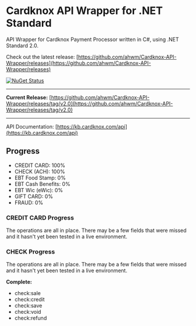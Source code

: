 # Cardknox API Wrapper for .NET Standard

API Wrapper for Cardknox Payment Processor written in C#, using .NET Standard 2.0.

Check out the latest release: [https://github.com/ahwm/Cardknox-API-Wrapper/releases](https://github.com/ahwm/Cardknox-API-Wrapper/releases)

[![NuGet Status](https://img.shields.io/badge/nuget-2.0-brightgreen.svg)](https://www.nuget.org/packages/Cardknox.API.Wrapper/)

---

**Current Release:** [https://github.com/ahwm/Cardknox-API-Wrapper/releases/tag/v2.0](https://github.com/ahwm/Cardknox-API-Wrapper/releases/tag/v2.0)

---

API Documentation: [https://kb.cardknox.com/api](https://kb.cardknox.com/api)

## Progress

* CREDIT CARD: 100%
* CHECK (ACH): 100%
* EBT Food Stamp: 0%
* EBT Cash Benefits: 0%
* EBT Wic (eWic): 0%
* GIFT CARD: 0%
* FRAUD: 0%

### CREDIT CARD Progress

The operations are all in place. There may be a few fields that were missed and it hasn't yet been tested in a live environment.

### CHECK Progress

The operations are all in place. There may be a few fields that were missed and it hasn't yet been tested in a live environment.

**Complete:**

* check:sale
* check:credit
* check:save
* check:void
* check:refund